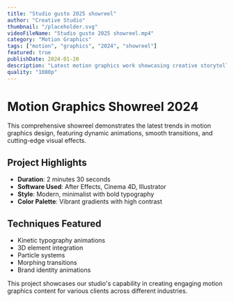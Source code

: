 ```yaml
---
title: "Studio gusto 2025 showreel"
author: "Creative Studio"
thumbnail: "/placeholder.svg"
videoFileName: "Studio gusto 2025 showreel.mp4"
category: "Motion Graphics"
tags: ["motion", "graphics", "2024", "showreel"]
featured: true
publishDate: 2024-01-20
description: "Latest motion graphics work showcasing creative storytelling and visual effects."
quality: "1080p"
---
```


# Motion Graphics Showreel 2024

This comprehensive showreel demonstrates the latest trends in motion graphics design, featuring dynamic animations, smooth transitions, and cutting-edge visual effects.

## Project Highlights

- **Duration**: 2 minutes 30 seconds
- **Software Used**: After Effects, Cinema 4D, Illustrator
- **Style**: Modern, minimalist with bold typography
- **Color Palette**: Vibrant gradients with high contrast

## Techniques Featured

- Kinetic typography animations
- 3D element integration
- Particle systems
- Morphing transitions
- Brand identity animations

This project showcases our studio's capability in creating engaging motion graphics content for various clients across different industries.